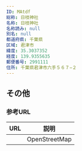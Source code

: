 ```yaml
---
ID: MAtdf
総称: 日枝神社
名称: 日枝神社
名称読み: null
別名: null
都道府県: 千葉県
区域: 君津市
緯度: 35.3037352
経度: 139.9355635
郵便番号: 2991111
住所: 千葉県君津市六手５６７−２
---
```


## その他

### 参考URL

| URL | 説明          |
| --- | ------------- |
|     | OpenStreetMap |
